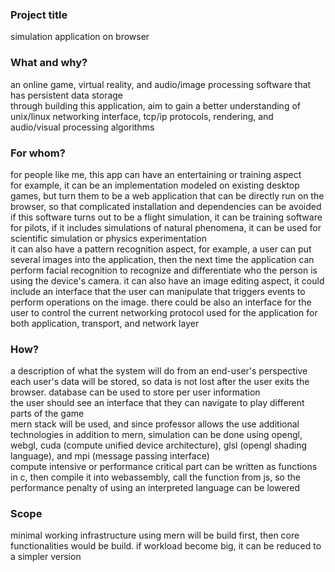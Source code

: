 ### Project title

simulation application on browser

### What and why?

an online game, virtual reality, and audio/image processing software that has persistent data storage</br>
through building this application, aim to gain a better understanding of unix/linux networking interface, tcp/ip protocols, rendering, and audio/visual processing algorithms

### For whom?

for people like me, this app can have an entertaining or training aspect</br>
for example, it can be an implementation modeled on existing desktop games, but turn them to be a web application that can be directly run on the browser, so that complicated installation and dependencies can be avoided</br>
if this software turns out to be a flight simulation, it can be training software for pilots, if it includes simulations of natural phenomena, it can be used for scientific simulation or physics experimentation</br>
it can also have a pattern recognition aspect, for example, a user can put several images into the application, then the next time the application can perform facial recognition to recognize and differentiate who the person is using the device's camera. it can also have an image editing aspect, it could include an interface that the user can manipulate that triggers events to perform operations on the image. there could be also an interface for the user to control the current networking protocol used for the application for both application, transport, and network layer

### How?

a description of what the system will do from an end-user's perspective</br>
each user's data will be stored, so data is not lost after the user exits the browser. database can be used to store per user information</br>
the user should see an interface that they can navigate to play different parts of the game</br>
mern stack will be used, and since professor allows the use additional technologies in addition to mern, simulation can be done using opengl, webgl, cuda (compute unified device architecture), glsl (opengl shading language), and mpi (message passing interface)</br>
compute intensive or performance critical part can be written as functions in c, then compile it into webassembly, call the function from js, so the performance penalty of using an interpreted language can be lowered</br>

### Scope

minimal working infrastructure using mern will be build first, then core functionalities would be build. if workload become big, it can be reduced to a simpler version
